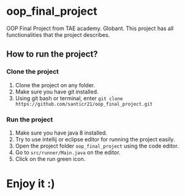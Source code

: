 # oop_final_project
OOP Final Project from TAE academy. Globant.
This project has all functionalities that the project describes.

## How to run the project?
### Clone the project
1. Clone the project on any folder.
2. Make sure you have git installed.
3. Using git bash or terminal, enter `git clone https://github.com/santicr21/oop_final_project.git`
### Run the project
1. Make sure you have java 8 installed.
2. Try to use intellij or eclipse editor for running the project easily.
3. Open the project folder `oop_final_project` using the code editor.
4. Go to `src/runner/Main.java` on the editor.
5. Click on the run green icon.


# Enjoy it :)
   
